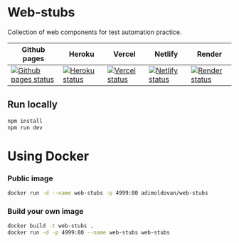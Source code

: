 # Web-stubs

Collection of web components for test automation practice.

| Github pages | Heroku | Vercel | Netlify | Render |
| --- | --- | --- | --- | --- |
| [![Github pages status](https://img.shields.io/website?down_color=grey&down_message=Offline&style=for-the-badge&up_color=green&up_message=Online&url=https%3A%2F%2Fadimoldovan.github.io%2Fweb-stubs%2F%23%2F)](https://adimoldovan.github.io/web-stubs) | [![Heroku status](https://img.shields.io/website?down_color=grey&down_message=Offline&style=for-the-badge&up_color=green&up_message=Online&url=https%3A%2F%2Fweb-stubs.herokuapp.com)](https://web-stubs.herokuapp.com) | [![Vercel status](https://img.shields.io/website?down_color=grey&down_message=Offline&style=for-the-badge&up_color=green&up_message=Online&url=https%3A%2F%2Fweb-stubs.vercel.app%2F%23%2F)](https://web-stubs.vercel.app/#/) |  [![Netlify status](https://img.shields.io/website?down_color=grey&down_message=Offline&style=for-the-badge&up_color=green&up_message=Online&url=https%3A%2F%2Fweb-stubs.netlify.app%2F)](https://web-stubs.netlify.app/) | [![Render status](https://img.shields.io/website?down_color=grey&down_message=Offline&style=for-the-badge&up_color=green&up_message=Online&url=https%3A%2F%2Fweb-stubs.onrender.com%2F%23%2F)](https://web-stubs.onrender.com/#/) |


## Run locally

```sh
npm install
npm run dev
```

# Using Docker

### Public image

```sh
docker run -d --name web-stubs -p 4999:80 adimoldovan/web-stubs
```

### Build your own image

```sh
docker build -t web-stubs .
docker run -d -p 4999:80 --name web-stubs web-stubs
```

